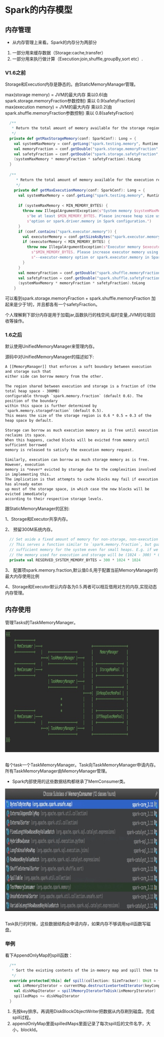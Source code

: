# Spark的内存模型
## 内存管理
* 从内存管理上来看。Spark的内存分为两部分  
1. 一部分用来缓存数据（Storage:cache,transfer）
2. 一部分用来执行做计算（Execution:join,shuffle,groupBy,sort etc）.

 
### V1.6之前

Storage和Execution内存是静态的。由StaticMemoryManager管理。

max(storage memory) = JVM的最大内存 乘以️0.6(由spark.storage.memoryFraction参数控制) 乘以 0.9(safetyFraction)  
max(execution memory) = JVM的最大内存 乘以0.2(由spark.shuffle.memoryFraction参数控制) 乘以 0.8(safetyFraction)


```scala
  /**
   * Return the total amount of memory available for the storage region, in bytes.
   */
  private def getMaxStorageMemory(conf: SparkConf): Long = {
    val systemMaxMemory = conf.getLong("spark.testing.memory", Runtime.getRuntime.maxMemory)
    val memoryFraction = conf.getDouble("spark.storage.memoryFraction", 0.6)
    val safetyFraction = conf.getDouble("spark.storage.safetyFraction", 0.9)
    (systemMaxMemory * memoryFraction * safetyFraction).toLong
  }
  
  /**
     * Return the total amount of memory available for the execution region, in bytes.
     */
    private def getMaxExecutionMemory(conf: SparkConf): Long = {
      val systemMaxMemory = conf.getLong("spark.testing.memory", Runtime.getRuntime.maxMemory)
  
      if (systemMaxMemory < MIN_MEMORY_BYTES) {
        throw new IllegalArgumentException(s"System memory $systemMaxMemory must " +
          s"be at least $MIN_MEMORY_BYTES. Please increase heap size using the --driver-memory " +
          s"option or spark.driver.memory in Spark configuration.")
      }
      if (conf.contains("spark.executor.memory")) {
        val executorMemory = conf.getSizeAsBytes("spark.executor.memory")
        if (executorMemory < MIN_MEMORY_BYTES) {
          throw new IllegalArgumentException(s"Executor memory $executorMemory must be at least " +
            s"$MIN_MEMORY_BYTES. Please increase executor memory using the " +
            s"--executor-memory option or spark.executor.memory in Spark configuration.")
        }
      }
      val memoryFraction = conf.getDouble("spark.shuffle.memoryFraction", 0.2)
      val safetyFraction = conf.getDouble("spark.shuffle.safetyFraction", 0.8)
      (systemMaxMemory * memoryFraction * safetyFraction).toLong
    }
```

可以看到spark.storage.memoryFraction + spark.shuffle.memoryFraction 加起来是少于1的，并且都各有一个safetyFraction。

个人理解剩下部分内存是用于加载jar,函数执行的栈空间,临时变量,JVM的垃圾回收等操作。

### 1.6之后
默认使用UnifiedMemoryManager来管理内存。

源码中对UnifiedMemoryManager的描述如下:

```text
A [[MemoryManager]] that enforces a soft boundary between execution and storage such that
either side can borrow memory from the other.

The region shared between execution and storage is a fraction of (the total heap space - 300MB)
configurable through `spark.memory.fraction` (default 0.6). The position of the boundary
within this space is further determined by `spark.memory.storageFraction` (default 0.5).
This means the size of the storage region is 0.6 * 0.5 = 0.3 of the heap space by default.

Storage can borrow as much execution memory as is free until execution reclaims its space.
When this happens, cached blocks will be evicted from memory until sufficient borrowed
memory is released to satisfy the execution memory request.

Similarly, execution can borrow as much storage memory as is free. However, execution
memory is *never* evicted by storage due to the complexities involved in implementing this.
The implication is that attempts to cache blocks may fail if execution has already eaten
up most of the storage space, in which case the new blocks will be evicted immediately
according to their respective storage levels.
```

跟StaticMemoryManager的区别:

1、Storage和Executor共享内存。 

2、 预留300M系统内存。
```scala
  // Set aside a fixed amount of memory for non-storage, non-execution purposes.
  // This serves a function similar to `spark.memory.fraction`, but guarantees that we reserve
  // sufficient memory for the system even for small heaps. E.g. if we have a 1GB JVM, then
  // the memory used for execution and storage will be (1024 - 300) * 0.6 = 434MB by default.
  private val RESERVED_SYSTEM_MEMORY_BYTES = 300 * 1024 * 1024
```  

3、 配置项spark.memory.fraction,默认值0.6,用于配置当前MemoryManager的最大内存使用比例

4、Storage和Executor默认内存各为0.5.两者可以相互借用对方的内存,实现动态内存管理。

## 内存使用


 管理Tasks的TaskMemoryManager。

 <div  align="center"><img src="imgs/MemoryModel.png" width = "600" height = "400" alt="1.4" align="center" /></div><br>
 
 每个task一个TaskMemoryManager。Task向TaskMemoryManager申请内存。所有TaskMemoryManager由MemoryManager管理。
 

* Spark内部使用的这些数据结构都继承了MemConsumer类。
 <div  align="center"><img src="imgs/MemoryConsumer.png" width = "700" height = "400" alt="1.4" align="center" /></div><br>

Task执行的时候，这些数据结构会申请内存，如果内存不够调用spill函数写磁盘。


### 举例
看下AppendOnlyMap的spill函数：
```scala
  /**
   * Sort the existing contents of the in-memory map and spill them to a temporary file on disk.
   */
  override protected[this] def spill(collection: SizeTracker): Unit = {
    val inMemoryIterator = currentMap.destructiveSortedIterator(keyComparator)
    val diskMapIterator = spillMemoryIteratorToDisk(inMemoryIterator)
    spilledMaps += diskMapIterator
  }
```


1. 先按key排序。再调用DiskBlockObjectWriter把数据从内存刷到磁盘。完成spill过程。
2. appendOnlyMap里面spilledMaps里面记录了每次spill后的文件名字，大小，blockId。
